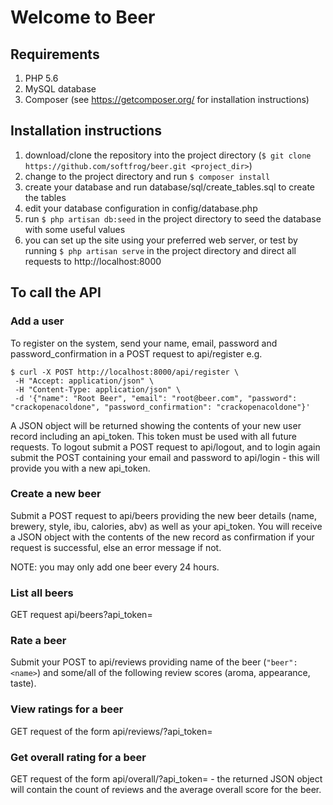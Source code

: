 # Welcome to Beer

## Requirements

1. PHP 5.6
1. MySQL database
1. Composer (see https://getcomposer.org/ for installation instructions)

## Installation instructions

1. download/clone the repository into the project directory (`$ git clone https://github.com/softfrog/beer.git <project_dir>`)
1. change to the project directory and run `$ composer install`
1. create your database and run database/sql/create_tables.sql to create the tables
1. edit your database configuration in config/database.php
1. run `$ php artisan db:seed` in the project directory to seed the database with some useful values
1. you can set up the site using your preferred web server, or test by running `$ php artisan serve` in the project directory and direct all requests to http://localhost:8000

## To call the API

### Add a user

To register on the system, send your name, email, password and password_confirmation in a POST request to api/register e.g.

```
$ curl -X POST http://localhost:8000/api/register \
 -H "Accept: application/json" \
 -H "Content-Type: application/json" \
 -d '{"name": "Root Beer", "email": "root@beer.com", "password": "crackopenacoldone", "password_confirmation": "crackopenacoldone"}'
 ```
 
 A JSON object will be returned showing the contents of your new user record including an api_token. This token must be used with all future requests. To logout submit a POST request to api/logout, and to login again submit the POST containing your email and password to api/login - this will provide you with a new api_token.

### Create a new beer

Submit a POST request to api/beers providing the new beer details (name, brewery, style, ibu, calories, abv) as well as your api_token. You will receive a JSON object with the contents of the new record as confirmation if your request is successful, else an error message if not.

NOTE: you may only add one beer every 24 hours.

### List all beers

GET request api/beers?api_token=<token>

### Rate a beer

Submit your POST to api/reviews providing name of the beer (`"beer": <name>`) and some/all of the following review scores (aroma, appearance, taste).

### View ratings for a beer

GET request of the form api/reviews/<beer name>?api_token=<token>

### Get overall rating for a beer

GET request of the form api/overall/<beer name>?api_token=<token> - the returned JSON object will contain the count of reviews and the average overall score for the beer.

